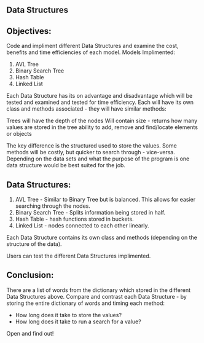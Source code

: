 ## Data Structures

## Objectives:
Code and impliment different Data Structures and examine the cost, benefits and time efficiencies of each model.
Models Implimented:

  1. AVL Tree
  2. Binary Search Tree
  3. Hash Table
  4. Linked List

Each Data Structure has its on advantage and disadvantage which will be tested and examined and tested for time efficiency. Each will have its own class and methods associated - they will have similar methods:

  Trees will have the depth of the nodes
  Will contain size - returns how many values are stored in the tree
  ability to add, remove and find/locate elements or objects
  
The key difference is the structured used to store the values. Some methods will be costly, but quicker to search through - vice-versa. Depending on the data sets and what the purpose of the program is one data structure would be best suited for the job.

## Data Structures:

  1. AVL Tree - Similar to Binary Tree but is balanced. This allows for easier searching through the nodes.
  2. Binary Search Tree - Splits information being stored in half. 
  3. Hash Table - hash functions stored in buckets.
  4. Linked List - nodes connected to each other linearly.

Each Data Structure contains its own class and methods (depending on the structure of the data).


Users can test the different Data Structures implimented.

## Conclusion:
There are a list of words from the dictionary which stored in the different Data Structures above.
Compare and contrast each Data Structure - by storing the entire dictionary of words and timing each method:

  - How long does it take to store the values?
  - How long does it take to run a search for a value?

Open and find out!



